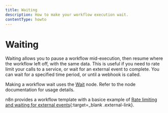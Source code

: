 ```yaml
---
title: Waiting
description: How to make your workflow execution wait.
contentType: howto
---
```


# Waiting

Waiting allows you to pause a workflow mid-execution, then resume where the workflow left off, with the same data. This is useful if you need to rate limit your calls to a service, or wait for an external event to complete. You can wait for a specified time period, or until a webhook is called.

Making a workflow wait uses the [Wait](/integrations/builtin/core-nodes/n8n-nodes-base.wait/) node. Refer to the node documentation for usage details.

n8n provides a workflow template with a basice example of [Rate limiting and waiting for external events](https://n8n.io/workflows/1749-rate-limiting-and-waiting-for-external-events/){:target=_blank .external-link}.
